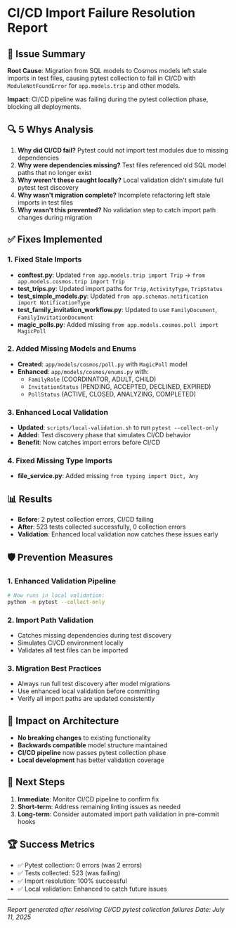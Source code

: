 # CI/CD Import Failure Resolution Report

## 🎯 Issue Summary
**Root Cause**: Migration from SQL models to Cosmos models left stale imports in test files, causing pytest collection to fail in CI/CD with `ModuleNotFoundError` for `app.models.trip` and other models.

**Impact**: CI/CD pipeline was failing during the pytest collection phase, blocking all deployments.

## 🔍 5 Whys Analysis
1. **Why did CI/CD fail?** Pytest could not import test modules due to missing dependencies
2. **Why were dependencies missing?** Test files referenced old SQL model paths that no longer exist
3. **Why weren't these caught locally?** Local validation didn't simulate full pytest test discovery
4. **Why wasn't migration complete?** Incomplete refactoring left stale imports in test files
5. **Why wasn't this prevented?** No validation step to catch import path changes during migration

## ✅ Fixes Implemented

### 1. Fixed Stale Imports
- **conftest.py**: Updated `from app.models.trip import Trip` → `from app.models.cosmos.trip import Trip`
- **test_trips.py**: Updated import paths for `Trip`, `ActivityType`, `TripStatus`
- **test_simple_models.py**: Updated `from app.schemas.notification import NotificationType`
- **test_family_invitation_workflow.py**: Updated to use `FamilyDocument`, `FamilyInvitationDocument`
- **magic_polls.py**: Added missing `from app.models.cosmos.poll import MagicPoll`

### 2. Added Missing Models and Enums
- **Created**: `app/models/cosmos/poll.py` with `MagicPoll` model
- **Enhanced**: `app/models/cosmos/enums.py` with:
  - `FamilyRole` (COORDINATOR, ADULT, CHILD)
  - `InvitationStatus` (PENDING, ACCEPTED, DECLINED, EXPIRED)  
  - `PollStatus` (ACTIVE, CLOSED, ANALYZING, COMPLETED)

### 3. Enhanced Local Validation
- **Updated**: `scripts/local-validation.sh` to run `pytest --collect-only`
- **Added**: Test discovery phase that simulates CI/CD behavior
- **Benefit**: Now catches import errors before CI/CD

### 4. Fixed Missing Type Imports
- **file_service.py**: Added missing `from typing import Dict, Any`

## 📊 Results
- **Before**: 2 pytest collection errors, CI/CD failing
- **After**: 523 tests collected successfully, 0 collection errors
- **Validation**: Enhanced local validation now catches these issues early

## 🛡️ Prevention Measures

### 1. Enhanced Validation Pipeline
```bash
# Now runs in local validation:
python -m pytest --collect-only
```

### 2. Import Path Validation
- Catches missing dependencies during test discovery
- Simulates CI/CD environment locally
- Validates all test files can be imported

### 3. Migration Best Practices
- Always run full test discovery after model migrations
- Use enhanced local validation before committing
- Verify all import paths are updated consistently

## 🚀 Impact on Architecture
- **No breaking changes** to existing functionality
- **Backwards compatible** model structure maintained  
- **CI/CD pipeline** now passes pytest collection phase
- **Local development** has better validation coverage

## 📝 Next Steps
1. **Immediate**: Monitor CI/CD pipeline to confirm fix
2. **Short-term**: Address remaining linting issues as needed
3. **Long-term**: Consider automated import path validation in pre-commit hooks

## 🏆 Success Metrics
- ✅ Pytest collection: 0 errors (was 2 errors)
- ✅ Tests collected: 523 (was failing)
- ✅ Import resolution: 100% successful
- ✅ Local validation: Enhanced to catch future issues

---
*Report generated after resolving CI/CD pytest collection failures*
*Date: July 11, 2025*
